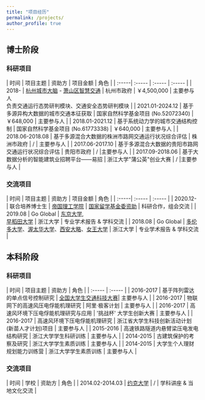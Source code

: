 ```yaml
---
title: "项目经历"
permalink: /projects/
author_profile: true
---
```




## 博士阶段


### 科研项目

| 时间 | 项目主题 | 资助方 | 项目金额 | 角色 |
| :-----| :----- | :----- | :----- |
| 2018- | [杭州城市大脑](https://hzcitybrain.hangzhou.gov.cn/#/) - [萧山区智慧交通](http://www.xiaoshan.gov.cn/art/2019/6/5/art_1302903_34474561.html) <!-- [杭州城市大脑](https://kaimaoge.github.io/) (杭州市城市大脑-萧山区交通小脑- ） --> | 杭州市政府 | ￥4,500,000 | 主要参与人<br>负责交通运行态势研判模块、交通安全态势研判模块 |
| 2021.01-2024.12 | 基于多源异构大数据的城市交通本征获取 | 国家自然科学基金项目 (No.52072340) | ￥648,000 | 主要参与人 |
| 2018.01-2021.12 | 基于系统动力学的城市交通结构控制 | 国家自然科学基金项目 (No.61773338) | ￥640,000 | 主要参与人 |
| 2018.06-2018.08 | 基于多源混合大数据的株洲市路网交通运行状况综合评估 | 株洲市政府 | / | 主要参与人 |
| 2017.06-2017.10 | 基于多源混合大数据的贵阳市路网交通运行状况综合评估 | 贵阳市政府 | / |主要参与人 |
| 2017.09-2018.06 | 基于大数据分析的智能建筑业招聘平台——易招 | 浙江大学"蒲公英"创业大赛 | / |主要参与人 |



### 交流项目

| 时间 | 项目主题 | 资助方 | 项目金额 | 角色 |
| :-----| :----- | :----- |
| 2020.12- | 联合培养博士生 | [帝国理工学院](https://www.imperial.ac.uk) | [国家留学基金委资助](https://www.csc.edu.cn) | 科研合作，组会交流 |
| 2019.08 | Go Global | [东京大学](https://www.u-tokyo.ac.jp/ja/index.html), <br> [早稻田大学](https://www.waseda.jp/top/) | 浙江大学 | 专业学术报告 & 学科交流 |
| 2018.08  | Go Global | [多伦多大学](https://www.utoronto.ca)、[渥太华大学](https://www.uottawa.ca/en)、[西安大略](https://www.uwo.ca)、[女王大学](https://www.queensu.ca) | 浙江大学 | 专业学术报告 & 学科交流 |


## 本科阶段

### 科研项目

| 时间 | 项目主题 | 资助方 | 角色 |
| :----- | :----- |
| 2016-2017 | 基于阵列雷达的单点信号控制研究 | [全国大学生交通科技大赛](http://www.nactrans.com.cn)| 主要参与人 |
| 2016-2017 | 物联网下的高速风压电俘能机理研究 | 阿里·极客计划 | 主要参与人 |
| 2016-2017 | 高速风环境下压电俘能机理研究与应用 | '挑战杯' 大学生创新大赛 | 主要参与人 |
| 2016-2017 | 高速风环境下压电俘能机理研究 | 浙江省大学生科技创新活动计划(新苗人才计划)项目 | 主要参与人 |
| 2015-2016 | 高速铁路隧道内悬臂梁压电发电结构研究 | 浙江大学学生科研训练 | 主要参与人 |
| 2014-2015 | 古建筑保护的考察及研究 | 浙江大学学生素质训练 | 主要参与人 |
| 2014-2015 | 大学生个人理财规划能力训练营 | 浙江大学学生素质训练 | 主要参与人 |


### 交流项目

| 时间 | 学校 | 资助方 | 角色 |
| 2014.02-2014.03 | [约克大学](https://www.york.ac.uk) | / | 学科讲座 & 当地文化交流 |








